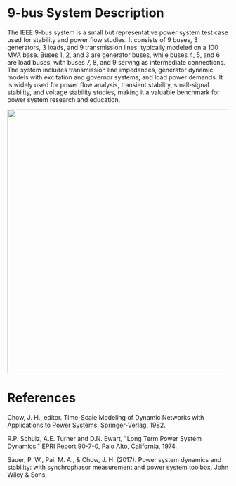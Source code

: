 # 9-bus System Description
The IEEE 9-bus system is a small but representative power system test case used for stability and power flow studies. It consists of 9 buses, 3 generators, 3 loads, and 9 transmission lines, typically modeled on a 100 MVA base. Buses 1, 2, and 3 are generator buses, while buses 4, 5, and 6 are load buses, with buses 7, 8, and 9 serving as intermediate connections. The system includes transmission line impedances, generator dynamic models with excitation and governor systems, and load power demands. It is widely used for power flow analysis, transient stability, small-signal stability, and voltage stability studies, making it a valuable benchmark for power system research and education.

<div align="center">
  <img src="https://github.com/user-attachments/assets/478d4273-fb73-48a4-90f4-bbc27b73c267" width="600">
</div>

# References
Chow, J. H., editor. Time-Scale Modeling of Dynamic Networks with Applications to Power Systems. Springer-Verlag, 1982.

R.P. Schulz, A.E. Turner and D.N. Ewart, "Long Term Power System Dynamics," EPRI Report 90-7-0, Palo Alto, California, 1974.

Sauer, P. W., Pai, M. A., & Chow, J. H. (2017). Power system dynamics and stability: with synchrophasor measurement and power system toolbox. John Wiley & Sons.
